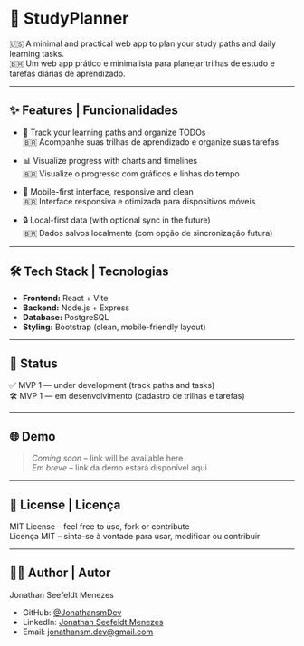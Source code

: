 # 📘 StudyPlanner

🇺🇸 A minimal and practical web app to plan your study paths and daily learning tasks.  
🇧🇷 Um web app prático e minimalista para planejar trilhas de estudo e tarefas diárias de aprendizado.

---

## ✨ Features | Funcionalidades

- 📌 Track your learning paths and organize TODOs  
  🇧🇷 Acompanhe suas trilhas de aprendizado e organize suas tarefas

- 📊 Visualize progress with charts and timelines  
  🇧🇷 Visualize o progresso com gráficos e linhas do tempo

- 📱 Mobile-first interface, responsive and clean  
  🇧🇷 Interface responsiva e otimizada para dispositivos móveis

- 🔒 Local-first data (with optional sync in the future)  
  🇧🇷 Dados salvos localmente (com opção de sincronização futura)

---

## 🛠️ Tech Stack | Tecnologias

- **Frontend:** React + Vite  
- **Backend:** Node.js + Express  
- **Database:** PostgreSQL  
- **Styling:** Bootstrap (clean, mobile-friendly layout)

---

## 🧪 Status

✅ MVP 1 — under development (track paths and tasks)  
🛠️ MVP 1 — em desenvolvimento (cadastro de trilhas e tarefas)

---

## 🌐 Demo

> _Coming soon_ – link will be available here  
> _Em breve_ – link da demo estará disponível aqui

---

## 📄 License | Licença

MIT License – feel free to use, fork or contribute  
Licença MIT – sinta-se à vontade para usar, modificar ou contribuir

---

## 👨‍💻 Author | Autor

Jonathan Seefeldt Menezes  
- GitHub: [@JonathansmDev](https://github.com/JonathansmDev)  
- LinkedIn: [Jonathan Seefeldt Menezes](https://www.linkedin.com/in/jonathan-seefeldt-menezes-645070130/)  
- Email: jonathansm.dev@gmail.com
